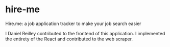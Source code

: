 # hire-me
Hire.me: a job application tracker to make your job search easier


I Daniel Reilley contributed to the frontend of this application. I implemented the entirety of the React and contributed to the web scraper.